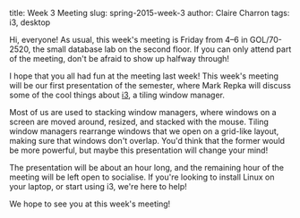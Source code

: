 title: Week 3 Meeting
slug: spring-2015-week-3
author: Claire Charron
tags: i3, desktop

Hi, everyone! As usual, this week's meeting is Friday from 4–6 in GOL/70-2520, the small database lab on the second floor. If you can only attend part of the meeting, don't be afraid to show up halfway through!

I hope that you all had fun at the meeting last week! This week's meeting will be our first presentation of the semester, where Mark Repka will discuss some of the cool things about [i3](https://i3wm.org), a tiling window manager.

Most of us are used to stacking window managers, where windows on a screen are moved around, resized, and stacked with the mouse. Tiling window managers rearrange windows that we open on a grid-like layout, making sure that windows don't overlap. You'd think that the former would be more powerful, but maybe this presentation will change your mind!

The presentation will be about an hour long, and the remaining hour of the meeting will be left open to socialise. If you're looking to install Linux on your laptop, or start using i3, we're here to help!

We hope to see you at this week's meeting!
